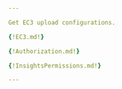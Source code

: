 ```yaml
---

Get EC3 upload configurations.

{!EC3.md!}

{!Authorization.md!}

{!InsightsPermissions.md!}

---
```

